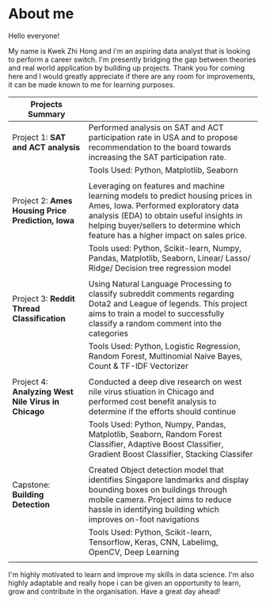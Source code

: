 
# About me

Hello everyone! 

My name is Kwek Zhi Hong and i'm an aspiring data analyst that is looking to perform a career switch. 
I'm presently bridging the gap between theories and real world application by building up projects. 
Thank you for coming here and I would greatly appreciate if there are any room for improvements, it can be made known to me for learning purposes. 

|Projects Summary||
|---|---|
|Project 1: **SAT and ACT analysis**|Performed analysis on SAT and ACT participation rate in USA and to propose recommendation to the board towards increasing the SAT participation rate. 
||Tools Used: Python, Matplotlib, Seaborn|
|||
|Project 2: **Ames Housing Price Prediction, Iowa**| Leveraging on features and machine learning models to predict housing prices in Ames, Iowa. Performed exploratory data analysis (EDA) to obtain useful insights in helping buyer/sellers to determine which feature has a higher impact on sales price. 
||Tools used: Python, Scikit-learn, Numpy, Pandas, Matplotlib, Seaborn, Linear/ Lasso/ Ridge/ Decision tree regression model|
|||
|Project 3: **Reddit Thread Classification**| Using Natural Language Processing to classify subreddit comments regarding Dota2 and League of legends. This project aims to train a model to successfully classify a random comment into the categories|
||Tools Used: Python, Logistic Regression, Random Forest, Multinomial Naive Bayes, Count & TF-IDF Vectorizer|
|||
|Project 4: **Analyzing West Nile Virus in Chicago**| Conducted a deep dive research on west nile virus stiuation in Chicago and performed cost benefit analysis to determine if the efforts should continue|
||Tools Used: Python, Numpy, Pandas, Matplotlib, Seaborn, Random Forest Classifier, Adaptive Boost Classifier, Gradient Boost Classifier, Stacking Classifer
|||
|Capstone: **Building Detection**| Created Object detection model that identifies Singapore landmarks and display bounding boxes on buildings through mobile camera. Project aims to reduce hassle in identifying building which improves on-foot navigations|
||Tools Used: Python, Scikit-learn, Tensorflow, Keras, CNN, Labelimg, OpenCV, Deep Learning 
|||

I'm highly motivated to learn and improve my skills in data science. I'm also highly adaptable and really hope i can be given an opportunity to learn, grow and contribute in the organisation. 
Have a great day ahead! 


